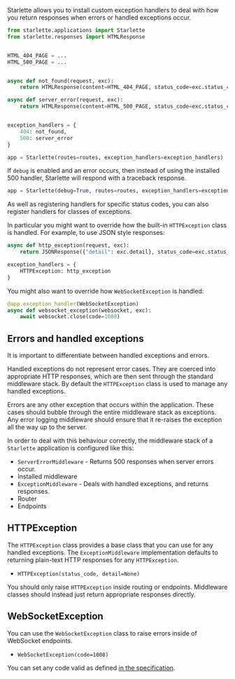 
Starlette allows you to install custom exception handlers to deal with
how you return responses when errors or handled exceptions occur.

```python
from starlette.applications import Starlette
from starlette.responses import HTMLResponse


HTML_404_PAGE = ...
HTML_500_PAGE = ...


async def not_found(request, exc):
    return HTMLResponse(content=HTML_404_PAGE, status_code=exc.status_code)

async def server_error(request, exc):
    return HTMLResponse(content=HTML_500_PAGE, status_code=exc.status_code)


exception_handlers = {
    404: not_found,
    500: server_error
}

app = Starlette(routes=routes, exception_handlers=exception_handlers)
```

If `debug` is enabled and an error occurs, then instead of using the installed
500 handler, Starlette will respond with a traceback response.

```python
app = Starlette(debug=True, routes=routes, exception_handlers=exception_handlers)
```

As well as registering handlers for specific status codes, you can also
register handlers for classes of exceptions.

In particular you might want to override how the built-in `HTTPException` class
is handled. For example, to use JSON style responses:

```python
async def http_exception(request, exc):
    return JSONResponse({"detail": exc.detail}, status_code=exc.status_code)

exception_handlers = {
    HTTPException: http_exception
}
```

You might also want to override how `WebSocketException` is handled:

```python
@app.exception_handler(WebSocketException)
async def websocket_exception(websocket, exc):
    await websocket.close(code=1008)
```

## Errors and handled exceptions

It is important to differentiate between handled exceptions and errors.

Handled exceptions do not represent error cases. They are coerced into appropriate
HTTP responses, which are then sent through the standard middleware stack. By default
the `HTTPException` class is used to manage any handled exceptions.

Errors are any other exception that occurs within the application. These cases
should bubble through the entire middleware stack as exceptions. Any error
logging middleware should ensure that it re-raises the exception all the
way up to the server.

In order to deal with this behaviour correctly, the middleware stack of a
`Starlette` application is configured like this:

* `ServerErrorMiddleware` - Returns 500 responses when server errors occur.
* Installed middleware
* `ExceptionMiddleware` - Deals with handled exceptions, and returns responses.
* Router
* Endpoints

## HTTPException

The `HTTPException` class provides a base class that you can use for any
handled exceptions. The `ExceptionMiddleware` implementation defaults to
returning plain-text HTTP responses for any `HTTPException`.

* `HTTPException(status_code, detail=None)`

You should only raise `HTTPException` inside routing or endpoints. Middleware
classes should instead just return appropriate responses directly.

## WebSocketException

You can use the `WebSocketException` class to raise errors inside of WebSocket endpoints.

* `WebSocketException(code=1008)`

You can set any code valid as defined [in the specification](https://tools.ietf.org/html/rfc6455#section-7.4.1).
